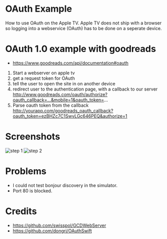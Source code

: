 # OAuth Example
How to use OAuth on the Apple TV.
Apple TV does not ship with a browser so logging into a webservice (OAuth) has to be done on a seperate device.

# OAuth 1.0 example with goodreads
* https://www.goodreads.com/api/documentation#oauth

1. Start a webserver on apple tv
2. get a request token for OAuth
3. tell the user to open the site in on another device
4. redirect user to the authentication page, with a callback to our server
http://www.goodreads.com/oauth/authorize?oauth_callback=...&mobile=1&oauth_token=...
5. Parse oauth token from the callback
http://yourapp.com/goodreads_oauth_callback?oauth_token=ezBHZc7C1SwvLGc646PEQ&authorize=1

# Screenshots
![step 1](step1.png)
![step 2](step2.png)

# Problems
* I could not test bonjour discovery in the simulator.
* Port 80 is blocked.

# Credits
* https://github.com/swisspol/GCDWebServer
* https://github.com/dongri/OAuthSwift